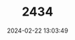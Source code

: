---
title: "2434"
category: "Avahi laniger"
draft: false
date: 2024-02-22 13:03:49
languages:
  English: ["Eastern Avahi", "Gmelin's Woolly Lemur", "Woolly Indris", "Eastern Woolly Lemur"]
  French: ["Avahi Laineux", "Maki À Bourre"]
  Spanish; Castilian: ["Indri Lanudo"]
  German: ["Östlicher Wollmaki"]
---